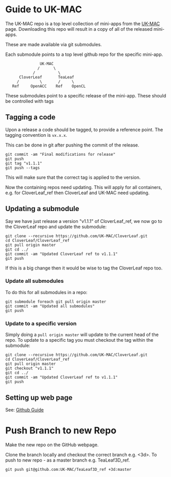 # Guide to UK-MAC

The UK-MAC repo is a top level collection of mini-apps from the [UK-MAC](http://uk-mac.github.io) page.
Downloading this repo will result in a copy of all of the released mini-apps.

These are made available via git submodules.

Each submodule points to a top level github repo for the specific mini-app.

```
               UK-MAC
              /      \
            /          \         
      CloverLeaf       TeaLeaf
     /         \       /     \
   Ref     OpenACC    Ref    OpenCL

```

These submodules point to a specific release of the mini-app.
These should be controlled with tags

##  Tagging a code

Upon a release a code should be tagged, to provide a reference point.
The tagging convention is `vx.x.x`.

This can be done in git after pushing the commit of the release.

```
git commit -am "Final modifications for release"
git push
git tag "v1.1.1"
git push --tags
```

This will make sure that the correct tag is applied to the version.

Now the containing repos need updating.
This will apply for all containers, e.g. for CloverLeaf_ref then CloverLeaf and UK-MAC need updating. 


## Updating a submodule

Say we have just release a version "v1.1.1" of CloverLeaf_ref, we now go to the CloverLeaf repo and update the submodule:

```
git clone --recursive https://github.com/UK-MAC/CloverLeaf.git
cd CloverLeaf/CloverLeaf_ref
git pull origin master
git cd ../
git commit -am "Updated CloverLeaf ref to v1.1.1"
git push
```

If this is a big change then it would be wise to tag the CloverLeaf repo too.

### Update all submodules

To do this for all submodules in a repo:
```
git submodule foreach git pull origin master
git commit -am "Updated all submodules"
git push
```


### Update to a specific version

Simply doing a `pull origin master` will update to the current head of the repo.
To update to a specific tag you must checkout the tag within the submodule:

```
git clone --recursive https://github.com/UK-MAC/CloverLeaf.git
cd CloverLeaf/CloverLeaf_ref
git pull origin master
git checkout "v1.1.1"
git cd ../
git commit -am "Updated CloverLeaf ref to v1.1.1"
git push
```

## Setting up web page

See: [Github Guide](https://help.github.com/articles/creating-project-pages-manually/)

# Push Branch to new Repo

Make the new repo on the GitHub webpage.

Clone the branch locally and checkout the correct branch e.g. <3d>.
To push to new repo - as a master branch e.g. TeaLeaf3D_ref.

```
git push git@github.com:UK-MAC/TeaLeaf3D_ref +3d:master
```

